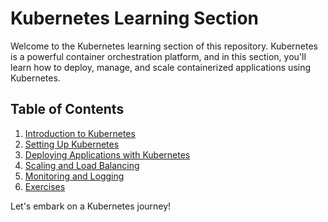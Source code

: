 # Kubernetes Learning Section

Welcome to the Kubernetes learning section of this repository. Kubernetes is a powerful container orchestration platform, and in this section, you'll learn how to deploy, manage, and scale containerized applications using Kubernetes.

## Table of Contents

1. [Introduction to Kubernetes](01-Introduction/README.md)
2. [Setting Up Kubernetes](02-Setting-Up-Kubernetes/README.md)
3. [Deploying Applications with Kubernetes](03-Deploying-Applications/README.md)
4. [Scaling and Load Balancing](04-Scaling-Load-Balancing/README.md)
5. [Monitoring and Logging](05-Monitoring-Logging/README.md)
6. [Exercises](06-Exercises/README.md)

Let's embark on a Kubernetes journey!
